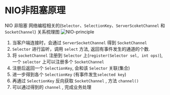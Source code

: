 # NIO非阻塞原理
NIO  非阻塞 网络编程相关的(`Selector`、`SelectionKey`、`ServerScoketChannel` 和 `SocketChannel`) 关系梳理图
![NIO-principle](/assets/NIO-principle.jpg)
1. 当客户端连接时，会通过 `ServerSocketChannel` 得到 `SocketChannel`
2. `Selector` 进行监听，调用  `select`  方法,  返回有事件发生的通道的个数.
3. 将 `socketChannel` 注册到 `Selector` 上(`register(Selector sel, int ops)`),  一个 `selector` 上可以注册多个 `SocketChannel`
4. 注册后返回一个 `SelectionKey`, 会和该 `Selector` 关联(集合)
5. 进一步得到各个 `SelectionKey` (有事件发生`selected key`)
6. 再通过 `SelectionKey`	反向获取 `SocketChannel` ,  方法 `channel()`
7. 可以通过得到的 `channel`	, 完成业务处理
